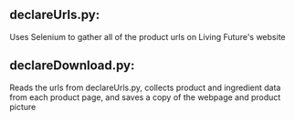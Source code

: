 ## declareUrls.py:
Uses Selenium to gather all of the product urls on Living Future's website

## declareDownload.py:
Reads the urls from declareUrls.py, collects product and ingredient data from each product page, and saves a copy of the webpage and product picture
